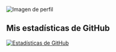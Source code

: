 
![Imagen de perfil](https://i.ibb.co/5jbdSM3/image.jpg)

## Mis estadísticas de GitHub

[![Estadísticas de GitHub](https://github-readme-stats.vercel.app/api?username=darlyn1234&show_icons=true)](https://github.com/delirius0)
